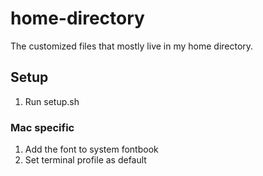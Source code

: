 # home-directory

The customized files that mostly live in my home directory.

## Setup
1. Run setup.sh

### Mac specific
1. Add the font to system fontbook
2. Set terminal profile as default
